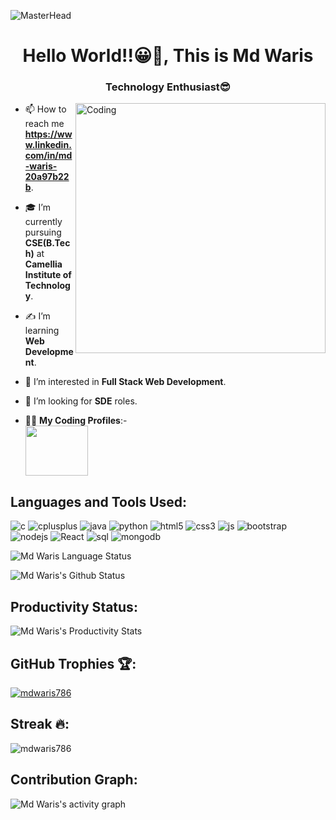 ![MasterHead](https://camo.githubusercontent.com/48ec00ed4c84e771db4a1db90b56352923a8d644452a32b434d68e97006c9337/68747470733a2f2f63686b736b696c6c732e636f6d2f77702d636f6e74656e742f75706c6f6164732f323032302f30342f504e432d416e696d617465642d42616e6e6572732e676966)
<h1 align="center">Hello World!!😀👋, This is Md Waris</h1>
<h3 align="center">Technology Enthusiast😎</h3>
<img align="right" alt="Coding" width="400" src="https://miro.medium.com/max/1360/1*IRGHmiGsa16stedQvIaZfw.gif">

- 📫 How to reach me **https://www.linkedin.com/in/md-waris-20a97b22b**.
- 🎓 I’m currently pursuing **CSE(B.Tech)** at **Camellia Institute of Technology**.
- ✍️ I’m learning **Web Development**.
- 👀 I’m interested in **Full Stack Web Development**.
- 💞️ I’m looking for **SDE** roles.

- :technologist: **My Coding Profiles**:-
<br/> [<img height="80" width="100" src="https://cdn0.desidime.com/topics/photos/1421274/original/Screenshot_2022-04-10_at_1.36.37_PM.png?1649578014"/>](https://auth.geeksforgeeks.org/user/mdwaris786/profile)

## Languages and Tools Used:
<p align="left"> 
<img src="https://img.shields.io/badge/C-00599C?style=for-the-badge&logo=c&logoColor=white" alt="c"/>
<img src="https://img.shields.io/badge/C%2B%2B-00599C?style=for-the-badge&logo=c%2B%2B&logoColor=white" alt="cplusplus" />
<img src="https://img.shields.io/badge/Java-ED8B00?style=for-the-badge&logo=java&logoColor=white" alt="java"/> 
<img src="https://img.shields.io/badge/Python-3776AB?style=for-the-badge&logo=python&logoColor=white" alt="python"/>
<img src="https://img.shields.io/badge/HTML5-E34F26?style=for-the-badge&logo=html5&logoColor=white" alt="html5"/>
<img src="https://img.shields.io/badge/CSS3-1572B6?style=for-the-badge&logo=css3&logoColor=white" alt="css3"/>
<img src="https://img.shields.io/badge/JavaScript-F7DF1E?style=for-the-badge&logo=javascript&logoColor=black" alt="js"/>
<img src="https://img.shields.io/badge/Bootstrap-563D7C?style=for-the-badge&logo=bootstrap&logoColor=white" alt="bootstrap"/>
<img src="https://img.shields.io/badge/Node.js-339933?style=for-the-badge&logo=nodedotjs&logoColor=white" alt="nodejs"/>
<img src="https://img.shields.io/badge/React-20232A?style=for-the-badge&logo=react&logoColor=61DAFB" alt="React"/>
<img src="https://img.shields.io/badge/MySql-07405E?style=for-the-badge&logo=mysql&logoColor=white" alt="sql"/>
<img src="https://img.shields.io/badge/MongoDB-4EA94B?style=for-the-badge&logo=mongodb&logoColor=white" alt="mongodb"/>
</p>

![Md Waris Language Status](https://github-readme-stats.vercel.app/api/top-langs/?username=mdwaris786&layout=compact&theme=gruvbox)

![Md Waris's Github Status](https://github-readme-stats.vercel.app/api?username=mdwaris786&show_icons=true&include_all_commits=true&theme=gruvbox)



## Productivity Status:
![Md Waris's Productivity Stats](https://github-profile-summary-cards.vercel.app/api/cards/profile-details?username=mdwaris786&theme=monokai)

## GitHub Trophies 🏆:
  
<p align="left"> <a href="https://github.com/ryo-ma/github-profile-trophy"><img src="https://github-profile-trophy.vercel.app/?username=mdwaris786&theme=monokai" alt="mdwaris786" /></a> </p>

## Streak ️‍🔥:

<p><img align="center" src="https://github-readme-streak-stats.herokuapp.com/?user=mdwaris786&theme=monokai" alt="mdwaris786" /></p>

## Contribution Graph:

![Md Waris's activity graph](https://activity-graph.herokuapp.com/graph?username=mdwaris786&theme=gruvbox)
